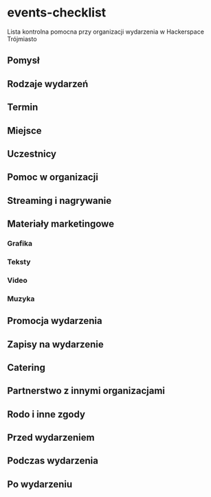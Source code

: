 # events-checklist
Lista kontrolna pomocna przy organizacji wydarzenia w Hackerspace Trójmiasto 

## Pomysł 

## Rodzaje wydarzeń 

## Termin 

## Miejsce 

## Uczestnicy 

## Pomoc w organizacji 

## Streaming i nagrywanie 

## Materiały marketingowe

### Grafika

### Teksty

### Video 

### Muzyka

## Promocja wydarzenia 

## Zapisy na wydarzenie

## Catering

## Partnerstwo z innymi organizacjami

## Rodo i inne zgody 

## Przed wydarzeniem 

## Podczas wydarzenia 

## Po wydarzeniu 
